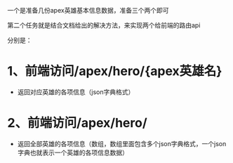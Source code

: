 一个是准备几份apex英雄基本信息数据，准备三个两个即可

第二个任务就是结合文档给出的解决方法，来实现两个给前端的路由api

分别是：
# 1、前端访问/apex/hero/{apex英雄名}
- 返回对应英雄的各项信息（json字典格式）

# 2、前端访问/apex/hero/
- 返回全部英雄的各项信息（数组，数组里面包含多个json字典格式，一个json字典也就表示一个英雄的各项信息数据）


